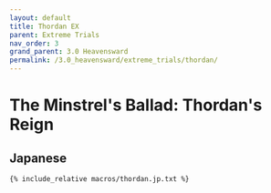 ```yaml
---
layout: default
title: Thordan EX
parent: Extreme Trials
nav_order: 3
grand_parent: 3.0 Heavensward
permalink: /3.0_heavensward/extreme_trials/thordan/
---
```


# The Minstrel's Ballad: Thordan's Reign

## Japanese
```
{% include_relative macros/thordan.jp.txt %}
```
